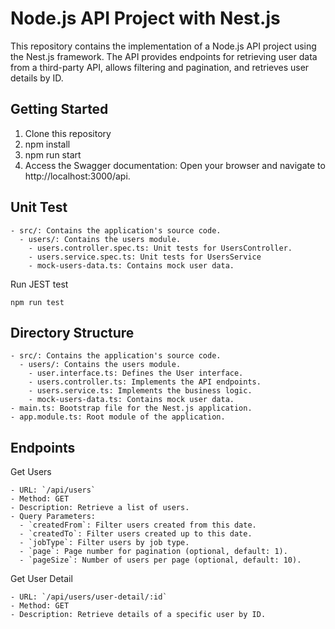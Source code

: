 # Node.js API Project with Nest.js

This repository contains the implementation of a Node.js API project using the Nest.js framework. The API provides endpoints for retrieving user data from a third-party API, allows filtering and pagination, and retrieves user details by ID.

## Getting Started

1. Clone this repository
2. npm install
3. npm run start
4. Access the Swagger documentation: Open your browser and navigate to http://localhost:3000/api.

## Unit Test

```
- src/: Contains the application's source code.
  - users/: Contains the users module.
    - users.controller.spec.ts: Unit tests for UsersController.
    - users.service.spec.ts: Unit tests for UsersService
    - mock-users-data.ts: Contains mock user data.
```

Run JEST test

```
npm run test
```

## Directory Structure

```
- src/: Contains the application's source code.
  - users/: Contains the users module.
    - user.interface.ts: Defines the User interface.
    - users.controller.ts: Implements the API endpoints.
    - users.service.ts: Implements the business logic.
    - mock-users-data.ts: Contains mock user data.
- main.ts: Bootstrap file for the Nest.js application.
- app.module.ts: Root module of the application.

```

## Endpoints

Get Users

```
- URL: `/api/users`
- Method: GET
- Description: Retrieve a list of users.
- Query Parameters:
  - `createdFrom`: Filter users created from this date.
  - `createdTo`: Filter users created up to this date.
  - `jobType`: Filter users by job type.
  - `page`: Page number for pagination (optional, default: 1).
  - `pageSize`: Number of users per page (optional, default: 10).

```

Get User Detail

```
- URL: `/api/users/user-detail/:id`
- Method: GET
- Description: Retrieve details of a specific user by ID.

```
